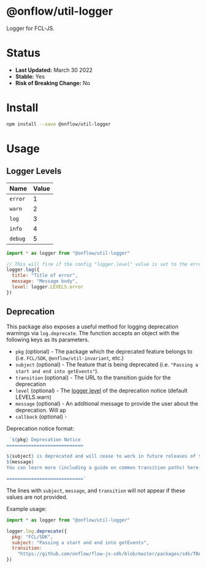 # @onflow/util-logger

Logger for FCL-JS.

# Status

- **Last Updated:** March 30 2022
- **Stable:** Yes
- **Risk of Breaking Change:** No

# Install

```bash
npm install --save @onflow/util-logger
```

# Usage

## Logger Levels

| Name    | Value |
| ------- | ----- |
| `error` |   1   |
| `warn`  |   2   |
| `log`   |   3   |
| `info`  |   4   |
| `debug` |   5   |

```javascript
import * as logger from "@onflow/util-logger"

// This will fire if the config "logger.level" value is set to the error level or above
logger.log({
  title: "Title of error", 
  message: "Message body", 
  level: logger.LEVELS.error
})
```

## Deprecation

This package also exposes a useful method for logging deprecation warnings via `log.deprecate`.  The function accepts an object with the following keys as its parameters.

 - `pkg` (optional) - The package which the deprecated feature belongs to (i.e. `FCL/SDK`, `@onflow/util-invariant`, etc.)
 - `subject` (optional) - The feature that is being deprecated (i.e. `"Passing a start and end into getEvents"`).
 - `transition`  (optional) - The URL to the transition guide for the deprecation
 - `level` (optional) - The [logger level](https://github.com/onflow/fcl-js/tree/master/packages/util-logger#logger-levels) of the deprecation notice (default LEVELS.warn)
 - `message` (optional) - An additional message to provide the user about the deprecation.  Will ap
 - `callback` (optional) -

Deprecation notice format:
```javascript
 `${pkg} Deprecation Notice
============================

${subject} is deprecated and will cease to work in future releases of ${pkg}.
${message}
You can learn more (including a guide on common transition paths) here: ${transition}

============================`
```
The lines with `subject`, `message`, and `transition` will not appear if these values are not provided.  
  
Example usage:
```javascript
import * as logger from "@onflow/util-logger"

logger.log.deprecate({
  pkg: "FCL/SDK",
  subject: "Passing a start and end into getEvents",
  transition:
    "https://github.com/onflow/flow-js-sdk/blob/master/packages/sdk/TRANSITIONS.md#0005-deprecate-start-end-get-events-builder",
})
```